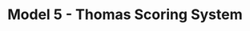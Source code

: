 ---
layout: chapter
title: Model 5 - Thomas Scoring System
description: ""
status: stub
is_section: true
---
